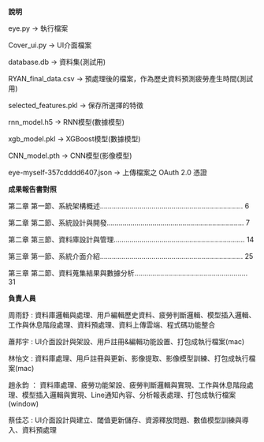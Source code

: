 **說明**

eye.py -> 執行檔案

Cover_ui.py -> UI介面檔案

database.db -> 資料集(測試用)

RYAN_final_data.csv -> 預處理後的檔案，作為歷史資料預測疲勞產生時間(測試用)

selected_features.pkl -> 保存所選擇的特徵

rnn_model.h5 -> RNN模型(數據模型)

xgb_model.pkl -> XGBoost模型(數據模型)

CNN_model.pth -> CNN模型(影像模型)

eye-myself-357cdddd6407.json -> 上傳檔案之 OAuth 2.0 憑證



**成果報告書對照**


第二章 第一節、系統架構概述………………………………………………………………	6

第二章 第二節、系統設計與開發……………………………………………………………	7

第二章 第三節、資料庫設計與管理………………………………………………………… 14

第三章 第一節、系統介面介紹………………………………………………………………	25

第三章 第二節、資料蒐集結果與數據分析…………………………………………………	31



**負責人員**


周雨舒 : 資料庫邏輯與處理、用戶編輯歷史資料、疲勞判斷邏輯、模型插入邏輯、工作與休息階段處理、資料預處理、資料上傳雲端、程式碼功能整合

蕭邦宇 : UI介面設計與架設、用戶註冊&編輯功能設置、打包成執行檔案(mac)

林怡文 : 資料庫處理、用戶註冊與更新、影像提取、影像模型訓練、打包成執行檔案(mac)

趙永鈞 ： 資料庫處理、疲勞功能架設、疲勞判斷邏輯與實現、工作與休息階段處理、模型插入邏輯與實現、Line通知內容、分析報表處理、打包成執行檔案(window)

蔡佳芯 : UI介面設計與建立、閾值更新儲存、資源釋放問題、數值模型訓練與導入、資料預處理

